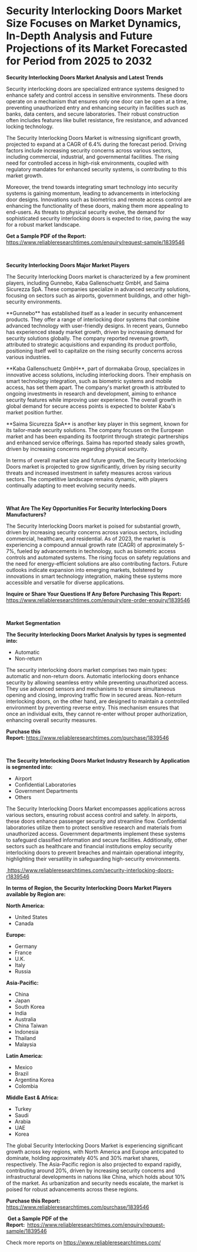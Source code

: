 <p><h1>Security Interlocking Doors Market Size Focuses on Market Dynamics, In-Depth Analysis and Future Projections of its Market Forecasted for Period from 2025 to 2032</h1></p><p><strong>Security Interlocking Doors Market Analysis and Latest Trends</strong></p>
<p><p>Security interlocking doors are specialized entrance systems designed to enhance safety and control access in sensitive environments. These doors operate on a mechanism that ensures only one door can be open at a time, preventing unauthorized entry and enhancing security in facilities such as banks, data centers, and secure laboratories. Their robust construction often includes features like bullet resistance, fire resistance, and advanced locking technology.</p><p>The Security Interlocking Doors Market is witnessing significant growth, projected to expand at a CAGR of 6.4% during the forecast period. Driving factors include increasing security concerns across various sectors, including commercial, industrial, and governmental facilities. The rising need for controlled access in high-risk environments, coupled with regulatory mandates for enhanced security systems, is contributing to this market growth. </p><p>Moreover, the trend towards integrating smart technology into security systems is gaining momentum, leading to advancements in interlocking door designs. Innovations such as biometrics and remote access control are enhancing the functionality of these doors, making them more appealing to end-users. As threats to physical security evolve, the demand for sophisticated security interlocking doors is expected to rise, paving the way for a robust market landscape.</p></p>
<p><strong>Get a Sample PDF of the Report:&nbsp;</strong> <a href="https://www.reliableresearchtimes.com/enquiry/request-sample/1839546?utm_campaign=2233&utm_medium=2&utm_source=Github&utm_content=ia&utm_term=12042025&utm_id=security-interlocking-doors">https://www.reliableresearchtimes.com/enquiry/request-sample/1839546</a></p>
<p>&nbsp;</p>
<p><strong>Security Interlocking Doors Major Market Players</strong></p>
<p><p>The Security Interlocking Doors market is characterized by a few prominent players, including Gunnebo, Kaba Gallenschuetz GmbH, and Saima Sicurezza SpA. These companies specialize in advanced security solutions, focusing on sectors such as airports, government buildings, and other high-security environments.</p><p>**Gunnebo** has established itself as a leader in security enhancement products. They offer a range of interlocking door systems that combine advanced technology with user-friendly designs. In recent years, Gunnebo has experienced steady market growth, driven by increasing demand for security solutions globally. The company reported revenue growth, attributed to strategic acquisitions and expanding its product portfolio, positioning itself well to capitalize on the rising security concerns across various industries.</p><p>**Kaba Gallenschuetz GmbH**, part of dormakaba Group, specializes in innovative access solutions, including interlocking doors. Their emphasis on smart technology integration, such as biometric systems and mobile access, has set them apart. The company's market growth is attributed to ongoing investments in research and development, aiming to enhance security features while improving user experience. The overall growth in global demand for secure access points is expected to bolster Kaba's market position further.</p><p>**Saima Sicurezza SpA** is another key player in this segment, known for its tailor-made security solutions. The company focuses on the European market and has been expanding its footprint through strategic partnerships and enhanced service offerings. Saima has reported steady sales growth, driven by increasing concerns regarding physical security.</p><p>In terms of overall market size and future growth, the Security Interlocking Doors market is projected to grow significantly, driven by rising security threats and increased investment in safety measures across various sectors. The competitive landscape remains dynamic, with players continually adapting to meet evolving security needs.</p></p>
<p>&nbsp;</p>
<p><strong>What Are The Key Opportunities For Security Interlocking Doors Manufacturers?</strong></p>
<p><p>The Security Interlocking Doors market is poised for substantial growth, driven by increasing security concerns across various sectors, including commercial, healthcare, and residential. As of 2023, the market is experiencing a compound annual growth rate (CAGR) of approximately 5-7%, fueled by advancements in technology, such as biometric access controls and automated systems. The rising focus on safety regulations and the need for energy-efficient solutions are also contributing factors. Future outlooks indicate expansion into emerging markets, bolstered by innovations in smart technology integration, making these systems more accessible and versatile for diverse applications.</p></p>
<p><strong>Inquire or Share Your Questions If Any Before Purchasing This Report:</strong> <a href="https://www.reliableresearchtimes.com/enquiry/pre-order-enquiry/1839546?utm_campaign=2233&utm_medium=2&utm_source=Github&utm_content=ia&utm_term=12042025&utm_id=security-interlocking-doors">https://www.reliableresearchtimes.com/enquiry/pre-order-enquiry/1839546</a></p>
<p>&nbsp;</p>
<p><strong>Market Segmentation</strong></p>
<p><strong>The Security Interlocking Doors Market Analysis by types is segmented into:</strong></p>
<p><ul><li>Automatic</li><li>Non-return</li></ul></p>
<p><p>The security interlocking doors market comprises two main types: automatic and non-return doors. Automatic interlocking doors enhance security by allowing seamless entry while preventing unauthorized access. They use advanced sensors and mechanisms to ensure simultaneous opening and closing, improving traffic flow in secured areas. Non-return interlocking doors, on the other hand, are designed to maintain a controlled environment by preventing reverse entry. This mechanism ensures that once an individual exits, they cannot re-enter without proper authorization, enhancing overall security measures.</p></p>
<p><strong>Purchase this Report:&nbsp;</strong><a href="https://www.reliableresearchtimes.com/purchase/1839546?utm_campaign=2233&utm_medium=2&utm_source=Github&utm_content=ia&utm_term=12042025&utm_id=security-interlocking-doors">https://www.reliableresearchtimes.com/purchase/1839546</a></p>
<p>&nbsp;</p>
<p><strong>The Security Interlocking Doors Market Industry Research by Application is segmented into:</strong></p>
<p><ul><li>Airport</li><li>Confidential Laboratories</li><li>Government Departments</li><li>Others</li></ul></p>
<p><p>The Security Interlocking Doors Market encompasses applications across various sectors, ensuring robust access control and safety. In airports, these doors enhance passenger security and streamline flow. Confidential laboratories utilize them to protect sensitive research and materials from unauthorized access. Government departments implement these systems to safeguard classified information and secure facilities. Additionally, other sectors such as healthcare and financial institutions employ security interlocking doors to prevent breaches and maintain operational integrity, highlighting their versatility in safeguarding high-security environments.</p></p>
<p><a href="https://www.reliableresearchtimes.com/security-interlocking-doors-r1839546?utm_campaign=2233&utm_medium=2&utm_source=Github&utm_content=ia&utm_term=12042025&utm_id=security-interlocking-doors">&nbsp;https://www.reliableresearchtimes.com/security-interlocking-doors-r1839546</a></p>
<p><strong>In terms of Region, the Security Interlocking Doors Market Players available by Region are:</strong></p>
<p>
    <p> <strong> North America: </strong>
        <ul>
            <li>United States</li>
            <li>Canada</li>
        </ul>
        </p> 
    <p> <strong> Europe: </strong>
        <ul>
            <li>Germany</li>
            <li>France</li>
            <li>U.K.</li>
            <li>Italy</li>
            <li>Russia</li>
        </ul>
        </p> 
    <p> <strong> Asia-Pacific: </strong>
        <ul>
            <li>China</li>
            <li>Japan</li>
            <li>South Korea</li>
            <li>India</li>
            <li>Australia</li>
            <li>China Taiwan</li>
            <li>Indonesia</li>
            <li>Thailand</li>
            <li>Malaysia</li>
        </ul>
        </p> 
    <p> <strong> Latin America: </strong>
        <ul>
            <li>Mexico</li>
            <li>Brazil</li>
            <li>Argentina Korea</li>
            <li>Colombia</li>
        </ul>
        </p> 
    <p> <strong> Middle East & Africa: </strong>
        <ul>
            <li>Turkey</li>
            <li>Saudi</li>
            <li>Arabia</li>
            <li>UAE</li>
            <li>Korea</li>
        </ul>
    </p>
    </p>
<p><p>The global Security Interlocking Doors Market is experiencing significant growth across key regions, with North America and Europe anticipated to dominate, holding approximately 40% and 30% market shares, respectively. The Asia-Pacific region is also projected to expand rapidly, contributing around 20%, driven by increasing security concerns and infrastructural developments in nations like China, which holds about 10% of the market. As urbanization and security needs escalate, the market is poised for robust advancements across these regions.</p></p>
<p><strong>Purchase this Report: </strong><a href="https://www.reliableresearchtimes.com/purchase/1839546?utm_campaign=2233&utm_medium=2&utm_source=Github&utm_content=ia&utm_term=12042025&utm_id=security-interlocking-doors">https://www.reliableresearchtimes.com/purchase/1839546</a></p>
<p>&nbsp;<strong>Get a Sample PDF of the Report:&nbsp;&nbsp;</strong><a href="https://www.reliableresearchtimes.com/enquiry/request-sample/1839546?utm_campaign=2233&utm_medium=2&utm_source=Github&utm_content=ia&utm_term=12042025&utm_id=security-interlocking-doors">https://www.reliableresearchtimes.com/enquiry/request-sample/1839546</a></p>
<p><strong></strong></p>
<p>Check more reports on <a href="https://www.reliableresearchtimes.com/?utm_campaign=2233&utm_medium=2&utm_source=Github&utm_content=ia&utm_term=12042025&utm_id=security-interlocking-doors">https://www.reliableresearchtimes.com/</a></p>